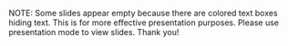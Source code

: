 NOTE: Some slides appear empty because there are colored text boxes hiding text. This is for more effective presentation purposes. Please use presentation mode to view slides. Thank you!
